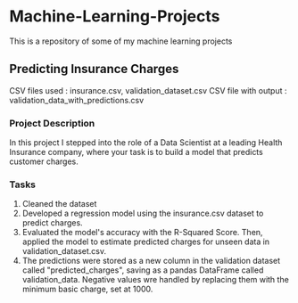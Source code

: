 # Machine-Learning-Projects
This is a repository of some of my machine learning projects
## Predicting Insurance Charges
CSV files used : insurance.csv, validation_dataset.csv
CSV file with output : validation_data_with_predictions.csv
### Project Description
In this project I stepped into the role of a Data Scientist at a leading Health Insurance company, where your task is to build a model that predicts customer charges.
### Tasks
1. Cleaned the dataset
2. Developed a regression model using the insurance.csv dataset to predict charges.
3. Evaluated the model's accuracy with the R-Squared Score. Then, applied the model to estimate predicted charges for unseen data in validation_dataset.csv.
4. The predictions were stored as a new column in the validation dataset called "predicted_charges", saving as a pandas DataFrame called validation_data. Negative values wre handled by replacing them with the minimum basic charge, set at 1000.

 
